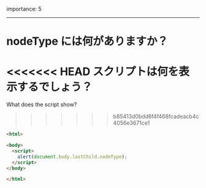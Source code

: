 importance: 5

---

# nodeType には何がありますか？

<<<<<<< HEAD
スクリプトは何を表示するでしょう？
=======
What does the script show?
>>>>>>> b85413d0bdd6f4f468fcadeacb4c4056e3671ce1

```html
<html>

<body>
  <script>
    alert(document.body.lastChild.nodeType);
  </script>
</body>

</html>
```
